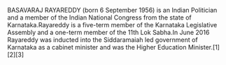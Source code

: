 BASAVARAJ RAYAREDDY (born 6 September 1956) is an Indian Politician and a member of the Indian National Congress from the state of Karnataka.Rayareddy is a five-term member of the Karnataka Legislative Assembly and a one-term member of the 11th Lok Sabha.In June 2016 Rayareddy was inducted into the Siddaramaiah led government of Karnataka as a cabinet minister and was the Higher Education Minister.[1][2][3]
